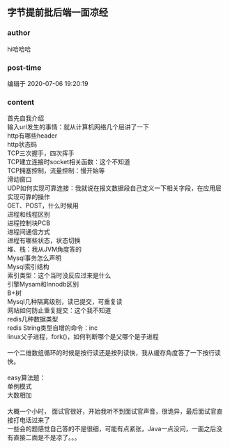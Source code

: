 ## 字节提前批后端一面凉经
### author 
hi哈哈哈
### post-time 

编辑于  2020-07-06 19:20:19
### content 
<div class="post-topic-des nc-post-content">
 <div>
  首先自我介绍
 </div>
 <div>
  输入url发生的事情：就从计算机网络几个层讲了一下
 </div>
 <div>
  http有哪些header
 </div>
 <div>
  http状态码
 </div>
 <div>
  TCP三次握手，四次挥手
 </div>
 <div>
  TCP建立连接时socket相关函数：这个不知道
 </div>
 <div>
  TCP拥塞控制，流量控制：慢开始等
 </div>
 <div>
  滑动窗口
 </div>
 <div>
  UDP如何实现可靠连接：我就说在报文数据段自己定义一下相关字段，在应用层实现可靠的操作
 </div>
 <div>
  GET、POST，什么时候用
 </div>
 <div>
  进程和线程区别
 </div>
 <div>
  进程控制块PCB
 </div>
 <div>
  进程间通信方式
 </div>
 <div>
  进程有哪些状态，状态切换
 </div>
 <div>
  堆、栈：我从JVM角度答的
 </div>
 <div>
  Mysql事务怎么声明
 </div>
 <div>
  Mysql索引结构
 </div>
 <div>
  索引类型：这个当时没反应过来是什么
 </div>
 <div>
  引擎Mysam和Innodb区别
 </div>
 <div>
  B+树
 </div>
 <div>
  Mysql几种隔离级别，读已提交，可重复读
 </div>
 <div>
  网站如何防止重复提交：这个我不知道
 </div>
 <div>
  redis几种数据类型
 </div>
 <div>
  redis String类型自增的命令：inc
 </div>
 <div>
  linux父子进程，fork()，如何判断哪个是父哪个是子进程
 </div>
 <div>
  <br/>
 </div>
 <div>
  一个二维数组循环的时候是按行读还是按列读快，我从缓存角度答了一下按行读快。
 </div>
 <div>
  <br/>
 </div>
 <div>
  easy算法题：
 </div>
 <div>
  <span>
  </span>
  单例模式
 </div>
 <div>
  大数相加
  <span>
  </span>
 </div>
 <div>
  <br/>
 </div>
 <div>
  <span>
   大概一个小时，
  </span>
  面试官很好，开始我听不到面试官声音，很诡异，最后面试官直接打电话过来了
 </div>
 <div>
  一些会的题感觉自己答的不是很细，可能有点紧张，Java一点没问，一面之后没有直接二面是不是凉了。。。
 </div>
 <div>
  <br/>
 </div>
 <div>
  <div>
  </div>
 </div>
</div>
